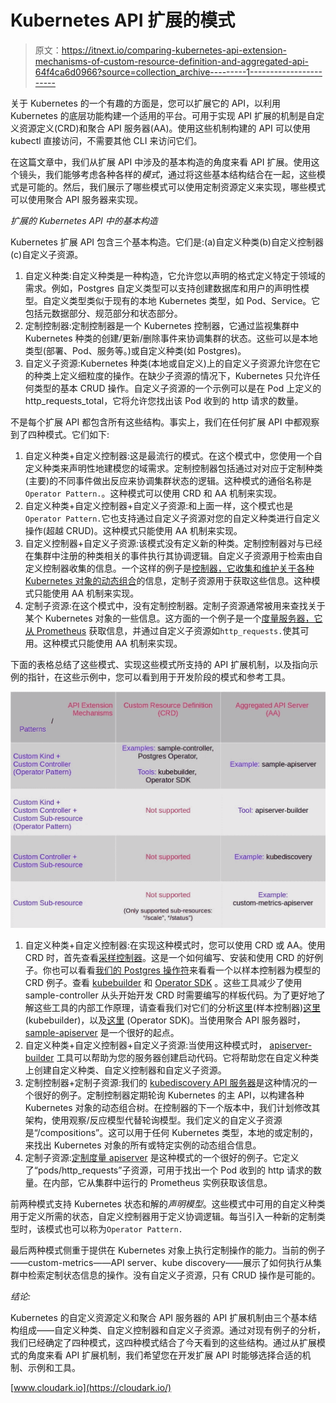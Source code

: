 # Kubernetes API 扩展的模式

> 原文：<https://itnext.io/comparing-kubernetes-api-extension-mechanisms-of-custom-resource-definition-and-aggregated-api-64f4ca6d0966?source=collection_archive---------1----------------------->

关于 Kubernetes 的一个有趣的方面是，您可以扩展它的 API，以利用 Kubernetes 的底层功能构建一个适用的平台。可用于实现 API 扩展的机制是自定义资源定义(CRD)和聚合 API 服务器(AA)。使用这些机制构建的 API 可以使用 kubectl 直接访问，不需要其他 CLI 来访问它们。

在这篇文章中，我们从扩展 API 中涉及的基本构造的角度来看 API 扩展。使用这个镜头，我们能够考虑各种各样的*模式*，通过将这些基本结构结合在一起，这些模式是可能的。然后，我们展示了哪些模式可以使用定制资源定义来实现，哪些模式可以使用聚合 API 服务器来实现。

*扩展的 Kubernetes API 中的基本构造*

Kubernetes 扩展 API 包含三个基本构造。它们是:(a)自定义种类(b)自定义控制器(c)自定义子资源。

1.  自定义种类:自定义种类是一种构造，它允许您以声明的格式定义特定于领域的需求。例如，Postgres 自定义类型可以支持创建数据库和用户的声明性模型。自定义类型类似于现有的本地 Kubernetes 类型，如 Pod、Service。它包括元数据部分、规范部分和状态部分。
2.  定制控制器:定制控制器是一个 Kubernetes 控制器，它通过监视集群中 Kubernetes 种类的创建/更新/删除事件来协调集群的状态。这些可以是本地类型(部署、Pod、服务等。)或自定义种类(如 Postgres)。
3.  自定义子资源:Kubernetes 种类(本地或自定义)上的自定义子资源允许您在它的种类上定义细粒度的操作。在缺少子资源的情况下，Kubernetes 只允许任何类型的基本 CRUD 操作。自定义子资源的一个示例可以是在 Pod 上定义的 http_requests_total，它将允许您找出该 Pod 收到的 http 请求的数量。

不是每个扩展 API 都包含所有这些结构。事实上，我们在任何扩展 API 中都观察到了四种模式。它们如下:

1.  自定义种类+自定义控制器:这是最流行的模式。在这个模式中，您使用一个自定义种类来声明性地建模您的域需求。定制控制器包括通过对对应于定制种类(主要)的不同事件做出反应来协调集群状态的逻辑。这种模式的通俗名称是`Operator Pattern.`。这种模式可以使用 CRD 和 AA 机制来实现。
2.  自定义种类+自定义控制器+自定义子资源:和上面一样，这个模式也是`Operator Pattern.`它也支持通过自定义子资源对您的自定义种类进行自定义操作(超越 CRUD)。这种模式只能使用 AA 机制来实现。
3.  自定义控制器+自定义子资源:该模式没有定义新的种类。定制控制器对与已经在集群中注册的种类相关的事件执行其协调逻辑。自定义子资源用于检索由自定义控制器收集的信息。一个这样的例子是[控制器，它收集和维护关于各种 Kubernetes 对象的动态组合](https://medium.com/@cloudark/our-journey-in-building-a-kubernetes-aggregated-api-server-29a4f9c1de22)的信息，定制子资源用于获取这些信息。这种模式只能使用 AA 机制来实现。
4.  定制子资源:在这个模式中，没有定制控制器。定制子资源通常被用来查找关于某个 Kubernetes 对象的一些信息。这方面的一个例子是一个[度量服务器，它从 Prometheus](https://github.com/kubernetes-incubator/custom-metrics-apiserver) 获取信息，并通过自定义子资源如`http_requests.`使其可用。这种模式只能使用 AA 机制来实现。

下面的表格总结了这些模式、实现这些模式所支持的 API 扩展机制，以及指向示例的指针，在这些示例中，您可以看到用于开发阶段的模式和参考工具。

![](img/a4b6bfcdade327c358a3990793cc5a04.png)

1.  自定义种类+自定义控制器:在实现这种模式时，您可以使用 CRD 或 AA。使用 CRD 时，首先查看[采样控制器](https://github.com/kubernetes/sample-controller)。这是一个如何编写、安装和使用 CRD 的好例子。你也可以看看[我们的 Postgres 操作符](https://github.com/cloud-ark/kubeplus/tree/master/postgres-crd-v2)来看看一个以样本控制器为模型的 CRD 例子。查看 [kubebuilder](https://github.com/kubernetes-sigs/kubebuilder) 和 [Operator SDK](https://github.com/operator-framework/operator-sdk) 。这些工具减少了使用 sample-controller 从头开始开发 CRD 时需要编写的样板代码。为了更好地了解这些工具的内部工作原理，请查看我们对它们的分析[这里](https://medium.com/@cloudark/kubernetes-custom-controllers-b6c7d0668fdf)(样本控制器)[这里](/under-the-hood-of-kubebuilder-framework-ff6b38c10796) (kubebuilder)，以及[这里](/under-the-hood-of-the-operator-sdk-eebc8fdeebbf) (Operator SDK)。当使用聚合 API 服务器时， [sample-apiserver](https://github.com/kubernetes/sample-apiserver) 是一个很好的起点。
2.  自定义种类+自定义控制器+自定义子资源:当使用这种模式时， [apiserver-builder](https://github.com/kubernetes-incubator/apiserver-builder) 工具可以帮助为您的服务器创建启动代码。它将帮助您在自定义种类上创建自定义种类、自定义控制器和自定义子资源。
3.  定制控制器+定制子资源:我们的 [kubediscovery API 服务器](https://github.com/cloud-ark/kubeprovenance)是这种情况的一个很好的例子。定制控制器定期轮询 Kubernetes 的主 API，以构建各种 Kubernetes 对象的动态组合树。在控制器的下一个版本中，我们计划修改其架构，使用观察/反应模型代替轮询模型。我们定义的自定义子资源是“/compositions”。这可以用于任何 Kubernetes 类型，本地的或定制的，来找出 Kubernetes 对象的所有或特定实例的动态组合信息。
4.  定制子资源:[定制度量 apiserver](https://github.com/kubernetes-incubator/custom-metrics-apiserver) 是这种模式的一个很好的例子。它定义了“pods/http_requests”子资源，可用于找出一个 Pod 收到的 http 请求的数量。在内部，它从集群中运行的 Prometheus 实例获取该信息。

前两种模式支持 Kubernetes 状态和解的*声明模型*。这些模式中可用的自定义种类用于定义所需的状态，自定义控制器用于定义协调逻辑。每当引入一种新的定制类型时，该模式也可以称为`Operator Pattern.`

最后两种模式侧重于提供在 Kubernetes 对象上执行定制操作的能力。当前的例子——custom-metrics——API server、kube discovery——展示了如何执行从集群中检索定制状态信息的操作。没有自定义子资源，只有 CRUD 操作是可能的。

*结论:*

Kubernetes 的自定义资源定义和聚合 API 服务器的 API 扩展机制由三个基本结构组成——自定义种类、自定义控制器和自定义子资源。通过对现有例子的分析，我们已经确定了四种模式，这四种模式结合了今天看到的这些结构。通过从扩展模式的角度来看 API 扩展机制，我们希望您在开发扩展 API 时能够选择合适的机制、示例和工具。

[www.cloudark.io](https://cloudark.io/)